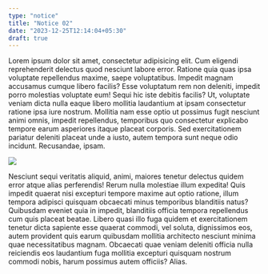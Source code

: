 ```yaml
---
type: "notice"
title: "Notice 02"
date: "2023-12-25T12:14:04+05:30"
draft: true
---
```


Lorem ipsum dolor sit amet, consectetur adipisicing elit. Cum eligendi reprehenderit delectus quod nesciunt labore error. Ratione quia quas ipsa voluptate repellendus maxime, saepe voluptatibus. Impedit magnam accusamus cumque libero facilis? Esse voluptatum rem non deleniti, impedit porro molestias voluptate eum! Sequi hic iste debitis facilis? Ut, voluptate veniam dicta nulla eaque libero mollitia laudantium at ipsam consectetur ratione ipsa iure nostrum. Mollitia nam esse optio ut possimus fugit nesciunt animi omnis, impedit repellendus, temporibus quo consectetur explicabo tempore earum asperiores itaque placeat corporis. Sed exercitationem pariatur deleniti placeat unde a iusto, autem tempora sunt neque odio incidunt. Recusandae, ipsam.

![](/images/backgrounds/hp-video-section-bg-team.jpg)

Nesciunt sequi veritatis aliquid, animi, maiores tenetur delectus quidem error atque alias perferendis! Rerum nulla molestiae illum expedita! Quis impedit quaerat nisi excepturi tempore maxime aut optio ratione, illum tempora adipisci quisquam obcaecati minus temporibus blanditiis natus? Quibusdam eveniet quia in impedit, blanditiis officia tempora repellendus cum quis placeat beatae. Libero quasi illo fuga quidem et exercitationem tenetur dicta sapiente esse quaerat commodi, vel soluta, dignissimos eos, autem provident quis earum quibusdam mollitia architecto nesciunt minima quae necessitatibus magnam. Obcaecati quae veniam deleniti officia nulla reiciendis eos laudantium fuga mollitia excepturi quisquam nostrum commodi nobis, harum possimus autem officiis? Alias.
